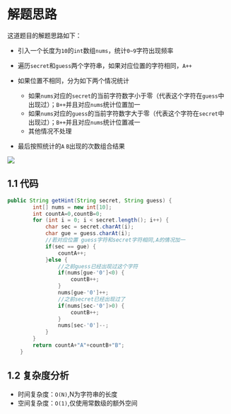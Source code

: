 # 解题思路

这道题目的解题思路如下：

* 引入一个长度为`10`的`int`数组`nums`，统计`0~9`字符出现频率

* 遍历`secret`和`guess`两个字符串，如果对应位置的字符相同，`A++`
* 如果位置不相同，分为如下两个情况统计
  * 如果`nums`对应的`secret`的当前字符数字小于零（代表这个字符在`guess`中出现过）；`B++`并且对应`nums`统计位置加一
  * 如果`nums`对应的`guess`的当前字符数字大于零（代表这个字符在`secret`中出现过）；`B++`并且对应`nums`统计位置减一
  * 其他情况不处理
* 最后按照统计的`A` `B`出现的次数组合结果



![](https://p9-juejin.byteimg.com/tos-cn-i-k3u1fbpfcp/68c895d78ff148d29d62d735b2a92b5d~tplv-k3u1fbpfcp-watermark.image)

## 1.1 代码

```java
public String getHint(String secret, String guess) {
		int[] nums = new int[10];
		int countA=0,countB=0;
		for (int i = 0; i < secret.length(); i++) {
			char sec = secret.charAt(i);
			char gue = guess.charAt(i);
			//若对应位置 guess字符和secret字符相同,A的情况加一
			if(sec == gue) {
				countA++;
			}else {
				//之前guess已经出现过这个字符
				if(nums[gue-'0']<0) {
					countB++;
				}
				nums[gue-'0']++;
				//之前secret已经出现过了
				if(nums[sec-'0']>0) {
					countB++;
				}
				nums[sec-'0']--;
			}
		}
		return countA+"A"+countB+"B";
    }
```

## 1.2 复杂度分析

* 时间复杂度：`O(N)`,N为字符串的长度
* 空间复杂度：`O(1)`,仅使用常数级的额外空间